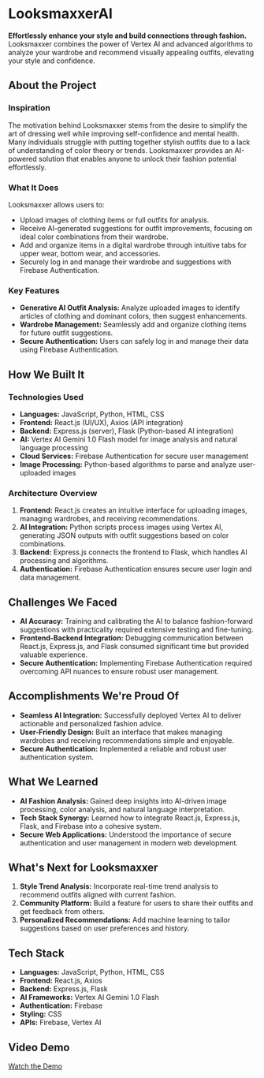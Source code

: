 # LooksmaxxerAI

**Effortlessly enhance your style and build connections through fashion.**  
Looksmaxxer combines the power of Vertex AI and advanced algorithms to analyze your wardrobe and recommend visually appealing outfits, elevating your style and confidence.

## About the Project

### Inspiration
The motivation behind Looksmaxxer stems from the desire to simplify the art of dressing well while improving self-confidence and mental health. Many individuals struggle with putting together stylish outfits due to a lack of understanding of color theory or trends. Looksmaxxer provides an AI-powered solution that enables anyone to unlock their fashion potential effortlessly.

### What It Does
Looksmaxxer allows users to:
- Upload images of clothing items or full outfits for analysis.
- Receive AI-generated suggestions for outfit improvements, focusing on ideal color combinations from their wardrobe.
- Add and organize items in a digital wardrobe through intuitive tabs for upper wear, bottom wear, and accessories.
- Securely log in and manage their wardrobe and suggestions with Firebase Authentication.

### Key Features
- **Generative AI Outfit Analysis:** Analyze uploaded images to identify articles of clothing and dominant colors, then suggest enhancements.
- **Wardrobe Management:** Seamlessly add and organize clothing items for future outfit suggestions.
- **Secure Authentication:** Users can safely log in and manage their data using Firebase Authentication.

## How We Built It

### Technologies Used
- **Languages:** JavaScript, Python, HTML, CSS
- **Frontend:** React.js (UI/UX), Axios (API integration)
- **Backend:** Express.js (server), Flask (Python-based AI integration)
- **AI:** Vertex AI Gemini 1.0 Flash model for image analysis and natural language processing
- **Cloud Services:** Firebase Authentication for secure user management
- **Image Processing:** Python-based algorithms to parse and analyze user-uploaded images

### Architecture Overview
1. **Frontend:** React.js creates an intuitive interface for uploading images, managing wardrobes, and receiving recommendations.
2. **AI Integration:** Python scripts process images using Vertex AI, generating JSON outputs with outfit suggestions based on color combinations.
3. **Backend:** Express.js connects the frontend to Flask, which handles AI processing and algorithms.
4. **Authentication:** Firebase Authentication ensures secure user login and data management.

## Challenges We Faced
- **AI Accuracy:** Training and calibrating the AI to balance fashion-forward suggestions with practicality required extensive testing and fine-tuning.
- **Frontend-Backend Integration:** Debugging communication between React.js, Express.js, and Flask consumed significant time but provided valuable experience.
- **Secure Authentication:** Implementing Firebase Authentication required overcoming API nuances to ensure robust user management.

## Accomplishments We're Proud Of
- **Seamless AI Integration:** Successfully deployed Vertex AI to deliver actionable and personalized fashion advice.
- **User-Friendly Design:** Built an interface that makes managing wardrobes and receiving recommendations simple and enjoyable.
- **Secure Authentication:** Implemented a reliable and robust user authentication system.

## What We Learned
- **AI Fashion Analysis:** Gained deep insights into AI-driven image processing, color analysis, and natural language interpretation.
- **Tech Stack Synergy:** Learned how to integrate React.js, Express.js, Flask, and Firebase into a cohesive system.
- **Secure Web Applications:** Understood the importance of secure authentication and user management in modern web development.

## What's Next for Looksmaxxer
1. **Style Trend Analysis:** Incorporate real-time trend analysis to recommend outfits aligned with current fashion.
2. **Community Platform:** Build a feature for users to share their outfits and get feedback from others.
3. **Personalized Recommendations:** Add machine learning to tailor suggestions based on user preferences and history.

## Tech Stack
- **Languages:** JavaScript, Python, HTML, CSS
- **Frontend:** React.js, Axios
- **Backend:** Express.js, Flask
- **AI Frameworks:** Vertex AI Gemini 1.0 Flash
- **Authentication:** Firebase
- **Styling:** CSS
- **APIs:** Firebase, Vertex AI

## Video Demo
[Watch the Demo](#)